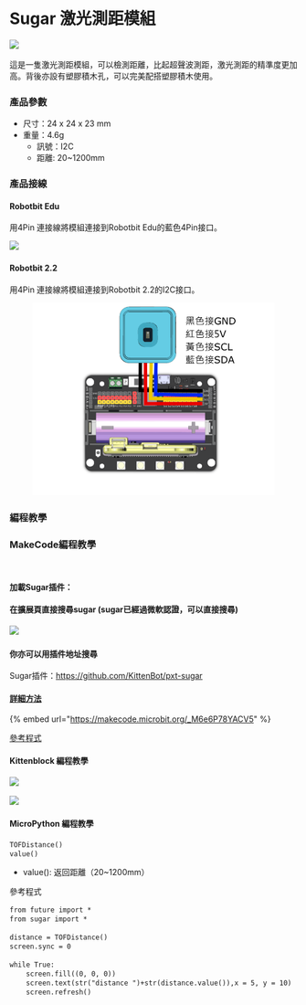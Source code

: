 # Sugar 激光測距模組

![](https://kittenbothk.readthedocs.io/en/latest/\_images/tof1.png)

這是一隻激光測距模組，可以檢測距離，比起超聲波測距，激光測距的精準度更加高。背後亦設有塑膠積木孔，可以完美配搭塑膠積木使用。

### 產品參數

* 尺寸：24 x 24 x 23 mm
* 重量：4.6g
  * 訊號：I2C
  * 距離: 20\~1200mm

### 產品接線

#### Robotbit Edu

用4Pin 連接線將模組連接到Robotbit Edu的藍色4Pin接口。

![](https://kittenbothk.readthedocs.io/en/latest/\_images/tof\_wire.png)

#### Robotbit 2.2

用4Pin 連接線將模組連接到Robotbit 2.2的I2C接口。

<figure><img src="../../.gitbook/assets/tof_wiring_2.2.png" alt=""><figcaption></figcaption></figure>

### 編程教學

### MakeCode編程教學

<figure><img src="https://kittenbothk.readthedocs.io/en/latest/_images/mcbanner15.png" alt=""><figcaption></figcaption></figure>

#### 加載Sugar插件：

#### 在擴展頁直接搜尋sugar (sugar已經過微軟認證，可以直接搜尋)

![](https://kittenbothk.readthedocs.io/en/latest/\_images/sugar\_search.png)

#### 你亦可以用插件地址搜尋

Sugar插件：https://github.com/KittenBot/pxt-sugar

#### [詳細方法](../../programmingplatforms/makecode/kittenbotandmakecode.md)

{% embed url="https://makecode.microbit.org/_M6e6P78YACV5" %}

[參考程式](https://makecode.microbit.org/\_M6e6P78YACV5)

#### Kittenblock 編程教學

![](https://kittenbothk.readthedocs.io/en/latest/\_images/kbbanner9.png)

![](https://kittenbothk.readthedocs.io/en/latest/\_images/tof3.png)

#### MicroPython 編程教學

```
TOFDistance()
value()
```

* value(): 返回距離（20\~1200mm）

參考程式

```
from future import *
from sugar import *

distance = TOFDistance()
screen.sync = 0

while True:
    screen.fill((0, 0, 0))
    screen.text(str("distance ")+str(distance.value()),x = 5, y = 10)
    screen.refresh()
```
